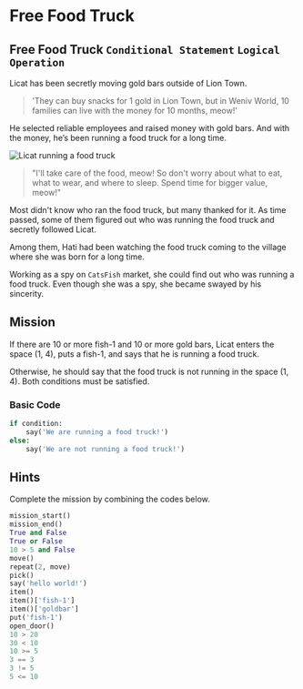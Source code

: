 # Free Food Truck

## Free Food Truck `Conditional Statement` `Logical Operation`

Licat has been secretly moving gold bars outside of Lion Town.

> 'They can buy snacks for 1 gold in Lion Town, but in Weniv World, 10 families can live with the money for 10 months, meow!'

He selected reliable employees and raised money with gold bars. And with the money, he’s been running a food truck for a long time.

![Licat running a food truck](./7.webp)

> "I'll take care of the food, meow! So don't worry about what to eat, what to wear, and where to sleep. Spend time for bigger value, meow!"

Most didn't know who ran the food truck, but many thanked for it. As time passed, some of them figured out who was running the food truck and secretly followed Licat.

Among them, Hati had been watching the food truck coming to the village where she was born for a long time.

Working as a spy on `CatsFish` market, she could find out who was running a food truck. Even though she was a spy, she became swayed by his sincerity.

## Mission

If there are 10 or more fish-1 and 10 or more gold bars, Licat enters the space (1, 4), puts a fish-1, and says that he is running a food truck.

Otherwise, he should say that the food truck is not running in the space (1, 4). Both conditions must be satisfied.


### Basic Code

```python
if condition:
    say('We are running a food truck!')
else:
    say('We are not running a food truck!')
```


## Hints
Complete the mission by combining the codes below.
```python
mission_start()
mission_end()
True and False
True or False
10 > 5 and False
move()
repeat(2, move)
pick()
say('hello world!')
item()
item()['fish-1']
item()['goldbar']
put('fish-1')
open_door()
10 > 20
30 < 10
10 >= 5
3 == 3
3 != 5
5 <= 10
```
